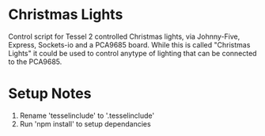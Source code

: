 # Christmas Lights
Control script for Tessel 2 controlled Christmas lights, via Johnny-Five, Express, Sockets-io and a PCA9685 board. While this is called "Christmas Lights" it could be used to control anytype of lighting that can be connected to the PCA9685.

# Setup Notes
1. Rename 'tesselinclude' to '.tesselinclude'
2. Run 'npm install' to setup dependancies
